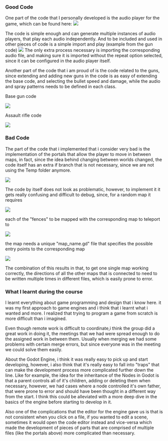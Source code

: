 ### Good Code
One part of the code that I personally developed is the audio player for the game, which can be found here:
![](https://github.com/sindre0830/YAZG/blob/main/Reports/Images/martin_audioPlayer.png?raw=true)

The code is simple enough and can generate multiple instances of audio players, that play each audio independently. And to be included and used in other pieces of code is a simple import and play (example from the gun code)
![](https://github.com/sindre0830/YAZG/blob/main/Reports/Images/martin_GunAudio.png?raw=true)
The only extra process necessary is importing the corresponding audio file, and making sure it is imported without the repeat option selected, since it can be configured in the audio player itself.


Another part of the code that i am proud of is the code related to the guns, since extending and adding new guns in the code is as easy of extending the base code, and selecting the bullet speed and damage, while the audio and spray patterns needs to be defined in each class.

Base gun code

![](https://github.com/sindre0830/YAZG/blob/main/Reports/Images/martin_BaseGun.png?raw=true)

Assault rifle code

![](https://github.com/sindre0830/YAZG/blob/main/Reports/Images/martin_AssaultRifle.png?raw=true)

### Bad Code
The part of the code that i implemented that i consider very bad is the implementation of the portals that allow the player to move in between maps, in fact, since the idea behind changing between worlds changed, the code itself has an extra if branch that is not necessary, since we are not using the Temp folder anymore.

![](https://github.com/sindre0830/YAZG/blob/main/Reports/Images/martin_portal.png?raw=true)

The code by itself does not look as problematic, however, to implement it it gets really confusing and difficult to debug, since, for a random map it requires

![](https://github.com/sindre0830/YAZG/blob/main/Reports/Images/martin_map.png?raw=true)

each of the "fences" to be mapped with the corresponding map to teleport to

![](https://github.com/sindre0830/YAZG/blob/main/Reports/Images/martin_fence.png?raw=true)

the map needs a unique "map_name.gd" file that specifies the possible entry points to the corresponding map

![](https://github.com/sindre0830/YAZG/blob/main/Reports/Images/martin_mapCode.png?raw=true)

The combination of this results in that, to get one single map working correctly, the directions of all the other maps that is connected to need to be written multiple times in different files, which is easily prone to error.
### What I learnt during the course
I learnt everything about game programming and design that i know here. it was my first approach to game engines and i think that i learnt what i wanted and more. I realized that trying to program a game from scratch is more difficult than i imagined.

Even though remote work is difficult to coordinate,i think the group did a great work in doing it, the meetings that we had were spread enough to do the assigned work in between them. Usually when merging we had some problems with certain merge errors, but since everyone was in the meeting we could solve them easily.

About the Godot Engine, i think it was really easy to pick up and start developing, however, i also think that it's really easy to fall into "traps" that can make the development process more complicated further down the line. Like for example, the idea for the inheritance of the Nodes in Godot is that a parent controls all of it's children, adding or deleting them when necessary, however, we had cases where a node controlled it's own father, that were prone to error and should have been thought in a different way from the start. I think this could be alleviated with a more deep dive in the basics of the engine before starting to develop in it.

Also one of the complications that the editor for the engine gave us is that is not consistent when you click on a file, if you wanted to edit a scene, sometimes it would open the code editor instead and vice-versa which made the development of pieces of parts that are comprised of multiple files (like the portals above) more complicated than necessary.